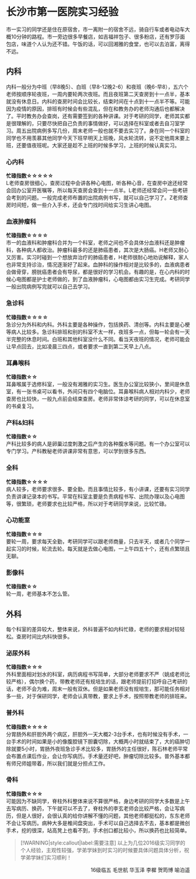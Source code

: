 # 长沙市第一医院实习经验

市一实习的同学还是住在原宿舍，市一离附一的宿舍不远，骑自行车或者电动车大概10分钟的路程。市一旁边很多早餐店，如吉福祥包子、很多粉店，还有罗莎面包店，味道个人认为还不错。午饭的话，可以回湘雅的食堂，也可以去泊富，离得不远。

## 内科

内科一般分为中班（早8晚5）、白班（早8-12晚2-6）和夜班（晚6-早8），五六个老师按顺序轮夜班，一周内要轮两次夜班。而且夜班第二天查房到十一点半，基本就没有休息日。内科的查房时间会比较长，结束时间在十点到十一点半不等。可能因为疫情的原因，排班有时候会有些混乱，但在和教务办的老师沟通后也都解决了。平时教务办会查岗，还有需要签到的各种讲课。对于考研的同学，老师其实都是很理解的，只要尽快把自己负责的事情做好，可以选择在科室或者去自习室学习。周五出院病例多写几份，周末老师一般也就不要去实习了。身在同一个科室的同学也不用羡慕其他同学今天下班早明天上班晚，风水轮流转，说不定他周末要上班，还要值夜班呢。大家还是趁不上班的时候多学习，上班的时候认真实习。

### 心内科

**忙碌指数☆☆☆☆☆**    
L老师查房很细心，查房过程中会讲各种心电图，听各种心音，在查房中途还经常会回办公室开医嘱等，所以每天查房会查到十一点半。L老师还经常会问一些考研会考到的问题。一般完成老师布置的出院病例书写，就可以自己学习了。Z老师查房时间短，做一些介入手术，还会专门找时间给实习生讲心电图。

### 血液肿瘤科

**忙碌指数☆☆☆☆**    
市一的血液科和肿瘤科合并为一个科室，老师之间也不会具体分血液科还是肿瘤科，各种病人都收治。肿瘤科最多的还是肺癌患者，其次是大肠癌。H老师又耐心又厉害。实习时碰到一个想放弃治疗的肺癌患者，H老师很耐心地劝说解释，家人也非常支持诊治，情况逐渐好了起来。血肿科的操作相对是比较多的，血液病患者会做骨穿，膀胱癌患者会有导尿，都是很好的学习机会。有趣的是，在心内科的时候心电图都是护士老师做的，到了血液肿瘤科，心电图都由实习生完成。考研同学一般出院病例写完就可以自己去学习。

### 急诊科

**忙碌指数☆☆☆☆**    
急诊分为外科和内科。外科主要是各种操作，包括换药、清创等。内科主要是心梗等病人比较多。急诊科排班和别的科室不太一样，夜班多一点，但每一轮会有一天半完整的休息时间。白班和其他科室没什么不同。看当天夜班的情况，老师可能会让早点回去，比如凌晨三四点，或者要求一直到第二天早上八点。

### 耳鼻喉科

**忙碌指数☆☆**    
耳鼻喉属于选修科室，一般没有湘雅的实习生。医生办公室比较狭小，里间是休息室，有一张书桌可以看书，外间只有四个电脑位。耳鼻喉科病人相对内科少，老师查房也比较快，一般九点前会结束查房。老师非常体谅考研的同学，可以在休息室的书桌复习。

### 产科&妇科

**忙碌指数☆☆**    
产科比较多的病人是卵巢过度刺激之后产生的各种腹水等问题。有一个办公室可以专门学习。产科教秘老师讲课非常有意思，可以学到很多东西。

### 全科

**忙碌指数☆☆☆☆**    
病人较多，老师要求很多、要全勤，而且事情比较多，有小讲课，还要有实习同学负责讲课记录本的书写。平常在科室主要是负责病程书写、出院办理以及心电图等，很繁琐，老师要求也比较严格，所以对于考研同学来说，比较忙碌。

### 心功能室

**忙碌指数☆☆☆**    
要轮一周，要求每天全勤，考研同学可以跟老师商量，只去半天，或者几个同学一起实习的时候，轮流去轮。每天就是去做心电图，一上午四五十个，还有点繁琐且无聊。

### 影像科

**忙碌指数☆☆**    
轮一周，老师基本不怎么管。

## 外科

每个科室的差异较大，整体来说，外科普遍不如内科忙碌，老师的要求相对较轻松。查房时间比内科快很多。

### 泌尿外科

**忙碌指数☆☆☆**    
外科里面相对划水的科室，病历病程书写简单，大部分老师要求不严（姚成老师比较严格），偶尔换个药，带教老师还有规培生的话，跟老师提前打招呼自己考研的话，老师不会为难，周末一般有双休。但是如果老师没有规培生，那可能任务相对多一些，对于保研同学，老师会认真带教，要求上手术，按照带教老师的排班来。

### 普外科

**忙碌指数☆☆☆☆**    
分胃肠外和肝胆外两个病区，肝胆外一天大概2-3台手术，也有时候没有手术，一台手术的时间如果是小的像腹腔镜下胆囊切除，大概两小时就结束了，大的癌肿切除就要5小时，胃肠外夜班急诊手术比较多，胃肠外的主任很好，陈石林老师平常会布置点课后作业，会让你写病历。手术量还好吧，肿瘤切除比较多。普外基本都有师兄师姐带着，所以我们就是分担点工作。

### 骨科

**忙碌指数☆☆☆**    
可能因为不缺同学，脊柱外科整体来说不算很严格，身边考研的同学大多数是上午去写病历、换药，下午就可以不去了，脊柱外的李玄老师会比较严格，会让写病历，但是人很好，会很认真的给你讲解不懂的问题，其他老师都挺松的，东东老师不会让写病历。病种大多是椎间盘突出，手术可以自己选择去不去，基本都是微创手术，挖的很深，站高凳上也看不到，手术创口都比较小，所以换药也比较简单。

> [!WARNING|style:callout|label:需要注意]
> 以上为几位2016级实习同学的个人经验，主观性较强，学弟学妹到时实习的时候要具体问题具体分析，祝学弟学妹们实习顺利！

 <p align="right">16级临五 毛世航 华玉泽 李樨 贺筠博 喻泊遥</p>
